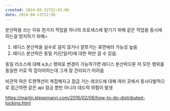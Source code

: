 ```yaml
---
created: 2024-03-31T22:41:00
date: 2024-04-13T22:56
---
```

분산락을 쓰는 이유
한가지 작업을 하나의 프로세스에 맡기기 위해
같은 작업을 동시에 하는걸 방지하기 위해=

1. 레디스 분산락을 실수로 걸지 않거나 잘못거는 휴먼에러 가능성 높음
2. 레디스 분산락은 동일 키(단일키)에 대한 락만 걸 수 있음.

동일 리소스에 대해 a,b,c 행위로 변경이 가능하가면 레디스 분산락으론 저 모든 행위를 동일한 키로 락 잡아야하는데 그게 잘 관리되기 어려움

비관적 락은 트랜잭션이 복잡해지고 잠금 거는 레코드에 대해 여러 곳에서 동시다발적으로 접근하면 같은 api 잠금 뿐만 아니라 데드락 위험이 발생


https://martin.kleppmann.com/2016/02/08/how-to-do-distributed-locking.html